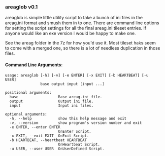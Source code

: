 ### areaglob v0.1

areaglob is simple little utility script to take a bunch of ini files in the
areag.ini format and smush them in to one.  There are command line
options for setting the script settings for all the final areag.ini
tileset entries.  If anyone would like an exe version I would be happy
to make one.

See the areag folder in the 7z for how you'd use it.  Most tileset
haks seem to come with a merged one, so there is a lot of needless
duplication in those files.

#### Command Line Arguments:
```
usage: areaglob [-h] [-v] [-e ENTER] [-x EXIT] [-b HEARTBEAT] [-u USER]
                base output input [input ...]

positional arguments:
  base                  Base areag.ini file.
  output                Output ini file.
  input                 Input ini files.

optional arguments:
  -h, --help            show this help message and exit
  -v, --version         show program's version number and exit
  -e ENTER, --enter ENTER
                        OnEnter Script.
  -x EXIT, --exit EXIT  OnExit Script.
  -b HEARTBEAT, --heartbeat HEARTBEAT
                        OnHeartbeat Script.
  -u USER, --user USER  OnUserDefined Script.

```
